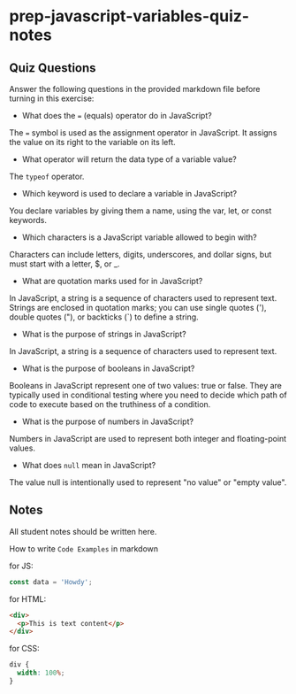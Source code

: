 # prep-javascript-variables-quiz-notes

## Quiz Questions

Answer the following questions in the provided markdown file before turning in this exercise:

- What does the `=` (equals) operator do in JavaScript?

The `=` symbol is used as the assignment operator in JavaScript. It assigns the value on its right to the variable on its left.

- What operator will return the data type of a variable value?

The `typeof` operator.

- Which keyword is used to declare a variable in JavaScript?

You declare variables by giving them a name, using the var, let, or const keywords.

- Which characters is a JavaScript variable allowed to begin with?

Characters can include letters, digits, underscores, and dollar signs, but must start with a letter, $, or \_.

- What are quotation marks used for in JavaScript?

In JavaScript, a string is a sequence of characters used to represent text. Strings are enclosed in quotation marks; you can use single quotes ('), double quotes ("), or backticks (`) to define a string.

- What is the purpose of strings in JavaScript?

In JavaScript, a string is a sequence of characters used to represent text.

- What is the purpose of booleans in JavaScript?

Booleans in JavaScript represent one of two values: true or false. They are typically used in conditional testing where you need to decide which path of code to execute based on the truthiness of a condition.

- What is the purpose of numbers in JavaScript?

Numbers in JavaScript are used to represent both integer and floating-point values.

- What does `null` mean in JavaScript?

The value null is intentionally used to represent "no value" or "empty value".

## Notes

All student notes should be written here.

How to write `Code Examples` in markdown

for JS:

```javascript
const data = 'Howdy';
```

for HTML:

```html
<div>
  <p>This is text content</p>
</div>
```

for CSS:

```css
div {
  width: 100%;
}
```
